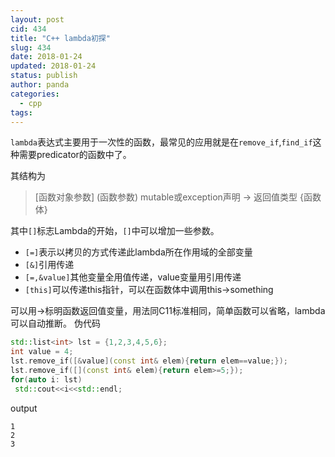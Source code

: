 ```yaml
---
layout: post
cid: 434
title: "C++ lambda初探"
slug: 434
date: 2018-01-24
updated: 2018-01-24
status: publish
author: panda
categories: 
  - cpp
tags: 
---
```



`lambda`表达式主要用于一次性的函数，最常见的应用就是在`remove_if`,`find_if`这种需要predicator的函数中了。


<!--more-->

其结构为
>[函数对象参数] (函数参数) mutable或exception声明 -> 返回值类型 {函数体}

其中`[]`标志Lambda的开始，`[]`中可以增加一些参数。

 - `[=]`表示以拷贝的方式传递此lambda所在作用域的全部变量
 - `[&]`引用传递
 - `[=,&value]`其他变量全用值传递，value变量用引用传递
 - `[this]`可以传递this指针，可以在函数体中调用this->something

可以用->标明函数返回值变量，用法同C11标准相同，简单函数可以省略，lambda可以自动推断。
伪代码
```cpp
std::list<int> lst = {1,2,3,4,5,6};
int value = 4;
lst.remove_if([&value](const int& elem){return elem==value;});
lst.remove_if([](const int& elem){return elem>=5;});
for(auto i: lst)
 std::cout<<i<<std::endl;
```
output
```
1
2
3
```

